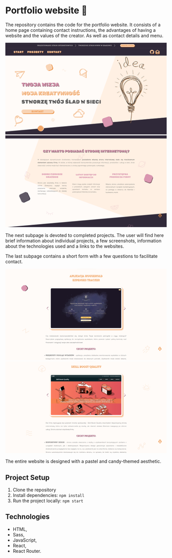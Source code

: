 # Portfolio website 🚀

The repository contains the code for the portfolio website. It consists of a home page containing contact instructions, the advantages of having a website and the values ​​of the creator. As well as contact details and menu.

![Project Preview](screens/screen-1.png)
![Project Preview](screens/screen-2.png)

The next subpage is devoted to completed projects. The user will find here brief information about individual projects, a few screenshots, information about the technologies used and a links to the websites.

The last subpage contains a short form with a few questions to facilitate contact.

![Project Preview](screens/screen-3.png)
![Project Preview](screens/screen-4.png)

The entire website is designed with a pastel and candy-themed aesthetic.

## Project Setup

1. Clone the repository
2. Install dependencies: `npm install`
3. Run the project locally: `npm start`

## Technologies

-   HTML,
-   Sass,
-   JavaScript,
-   React,
-   React Router.
